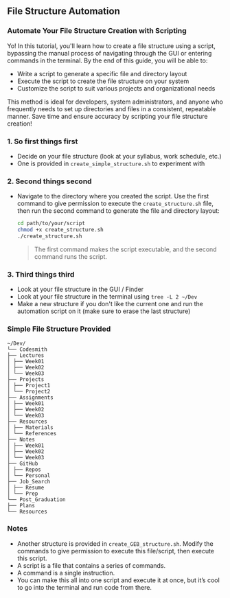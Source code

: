 ## File Structure Automation

### Automate Your File Structure Creation with Scripting

Yo! In this tutorial, you'll learn how to create a file structure using a script, bypassing the manual process of navigating through the GUI or entering commands in the terminal. By the end of this guide, you will be able to:

- Write a script to generate a specific file and directory layout
- Execute the script to create the file structure on your system
- Customize the script to suit various projects and organizational needs

This method is ideal for developers, system administrators, and anyone who frequently needs to set up directories and files in a consistent, repeatable manner. Save time and ensure accuracy by scripting your file structure creation!

### 1. So first things first

- Decide on your file structure (look at your syllabus, work schedule, etc.)
- One is provided in `create_simple_structure.sh` to experiment with

### 2. Second things second

- Navigate to the directory where you created the script. Use the first command to give permission to execute the `create_structure.sh` file, then run the second command to generate the file and directory layout:

    ```sh
    cd path/to/your/script
    chmod +x create_structure.sh
    ./create_structure.sh
    ```

    > The first command makes the script executable, and the second command runs the script.

### 3. Third things third

- Look at your file structure in the GUI / Finder
- Look at your file structure in the terminal using `tree -L 2 ~/Dev`
- Make a new structure if you don't like the current one and run the automation script on it (make sure to erase the last structure)

### Simple File Structure Provided

```
~/Dev/
└── Codesmith
├── Lectures
│ ├── Week01
│ ├── Week02
│ └── Week03
├── Projects
│ ├── Project1
│ └── Project2
├── Assignments
│ ├── Week01
│ ├── Week02
│ └── Week03
├── Resources
│ ├── Materials
│ └── References
├── Notes
│ ├── Week01
│ ├── Week02
│ └── Week03
├── GitHub
│ ├── Repos
│ └── Personal
├── Job_Search
│ ├── Resume
│ └── Prep
└── Post_Graduation
├── Plans
└── Resources
```


### Notes

- Another structure is provided in `create_GEB_structure.sh`. Modify the commands to give permission to execute this file/script, then execute this script.
- A script is a file that contains a series of commands.
- A command is a single instruction.
- You can make this all into one script and execute it at once, but it’s cool to go into the terminal and run code from there.
